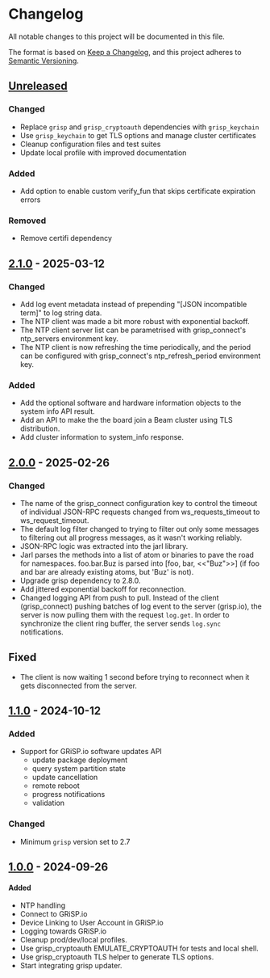 # Changelog

All notable changes to this project will be documented in this file.

The format is based on [Keep a Changelog](https://keepachangelog.com/en/1.0.0/),
and this project adheres to
[Semantic Versioning](https://semver.org/spec/v2.0.0.html).

## [Unreleased]

### Changed

- Replace `grisp` and `grisp_cryptoauth` dependencies with `grisp_keychain`
- Use `grisp_keychain` to get TLS options and manage cluster certificates
- Cleanup configuration files and test suites
- Update local profile with improved documentation

### Added

- Add option to enable custom verify_fun that skips certificate expiration errors

### Removed

- Remove certifi dependency

## [2.1.0] - 2025-03-12

### Changed

- Add log event metadata instead of prepending "[JSON incompatible term]" to
log string data.
- The NTP client was made a bit more robust with exponential backoff.
- The NTP client server list can be parametrised with grisp_connect's ntp_servers
environment key.
- The NTP client is now refreshing the time periodically, and the period can
be configured with grisp_connect's ntp_refresh_period environment key.

### Added

- Add the optional software and hardware information objects to the system
info API result.
- Add an API to make the the board join a Beam cluster using TLS distribution.
- Add cluster information to system_info response.

## [2.0.0] - 2025-02-26

### Changed

- The name of the grisp_connect configuration key to control the timeout of
individual JSON-RPC requests changed from ws_requests_timeout to
ws_request_timeout.
- The default log filter changed to trying to filter out only some messages to
filtering out all progress messages, as it wasn't working reliably.
- JSON-RPC logic was extracted into the jarl library.
- Jarl parses the methods into a list of atom or binaries to pave the
road for namespaces. foo.bar.Buz is parsed into [foo, bar, <<"Buz">>] (if foo
and bar are already existing atoms, but 'Buz' is not).
- Upgrade grisp dependency to 2.8.0.
- Add jittered exponential backoff for reconnection.
- Changed logging API from push to pull. Instead of the client (grisp_connect)
pushing batches of log event to the server (grisp.io), the server is now pulling
them with the request `log.get`. In order to synchronize the client ring buffer,
the server sends `log.sync` notifications.

## Fixed

- The client is now waiting 1 second before trying to reconnect when it gets
disconnected from the server.

## [1.1.0] - 2024-10-12

### Added

- Support for GRiSP.io software updates API
  - update package deployment
  - query system partition state
  - update cancellation
  - remote reboot
  - progress notifications
  - validation

### Changed

- Minimum `grisp` version set to 2.7

## [1.0.0] - 2024-09-26

#### Added
- NTP handling
- Connect to GRiSP.io
- Device Linking to User Account in GRiSP.io
- Logging towards GRiSP.io
- Cleanup prod/dev/local profiles.
- Use grisp_cryptoauth EMULATE_CRYPTOAUTH for tests and local shell.
- Use grisp_cryptoauth TLS helper to generate TLS options.
- Start integrating grisp updater.

[Unreleased]: https://github.com/grisp/grisp_connect/compare/2.1.0...HEAD
[2.1.0]: https://github.com/grisp/grisp_connect/compare/2.0.0...2.1.0
[2.0.0]: https://github.com/grisp/grisp_connect/compare/1.1.0...2.0.0
[1.1.0]: https://github.com/grisp/grisp_connect/compare/1.0.0...1.1.0
[1.0.0]: https://github.com/grisp/grisp_connect/compare/6b59d16383b3e5154ef839bcf5c77a6b770aada5...1.0.0
